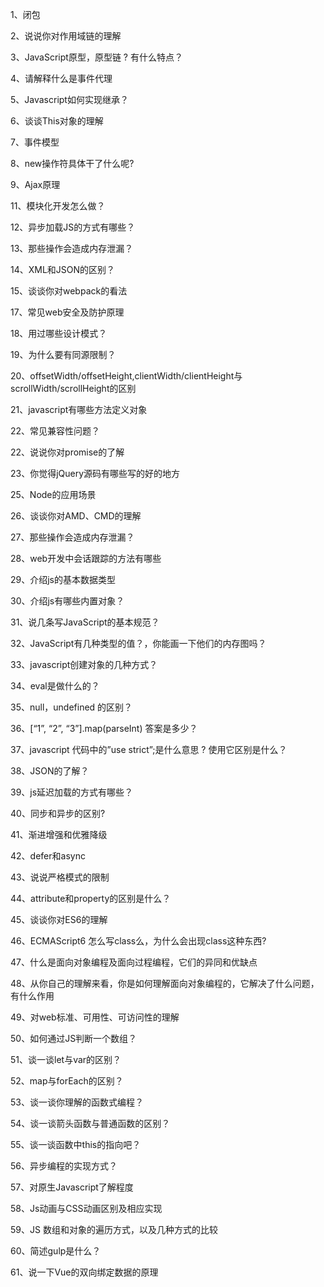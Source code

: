1、闭包

2、说说你对作用域链的理解

3、JavaScript原型，原型链 ? 有什么特点？

4、请解释什么是事件代理

5、Javascript如何实现继承？

6、谈谈This对象的理解

7、事件模型

8、new操作符具体干了什么呢?

9、Ajax原理

11、模块化开发怎么做？

12、异步加载JS的方式有哪些？

13、那些操作会造成内存泄漏？

14、XML和JSON的区别？

15、谈谈你对webpack的看法

17、常见web安全及防护原理

18、用过哪些设计模式？

19、为什么要有同源限制？

20、offsetWidth/offsetHeight,clientWidth/clientHeight与scrollWidth/scrollHeight的区别

21、javascript有哪些方法定义对象

22、常见兼容性问题？

22、说说你对promise的了解

23、你觉得jQuery源码有哪些写的好的地方

25、Node的应用场景

26、谈谈你对AMD、CMD的理解

27、那些操作会造成内存泄漏？

28、web开发中会话跟踪的方法有哪些

29、介绍js的基本数据类型

30、介绍js有哪些内置对象？

31、说几条写JavaScript的基本规范？

32、JavaScript有几种类型的值？，你能画一下他们的内存图吗？

33、javascript创建对象的几种方式？

34、eval是做什么的？

35、null，undefined 的区别？

36、[“1”, “2”, “3”].map(parseInt) 答案是多少？

37、javascript 代码中的”use strict”;是什么意思 ? 使用它区别是什么？

38、JSON的了解？

39、js延迟加载的方式有哪些？

40、同步和异步的区别?

41、渐进增强和优雅降级

42、defer和async

43、说说严格模式的限制

44、attribute和property的区别是什么？

45、谈谈你对ES6的理解

46、ECMAScript6 怎么写class么，为什么会出现class这种东西?

47、什么是面向对象编程及面向过程编程，它们的异同和优缺点

48、从你自己的理解来看，你是如何理解面向对象编程的，它解决了什么问题，有什么作用

49、对web标准、可用性、可访问性的理解

50、如何通过JS判断一个数组？

51、谈一谈let与var的区别？

52、map与forEach的区别？

53、谈一谈你理解的函数式编程？

54、谈一谈箭头函数与普通函数的区别？

55、谈一谈函数中this的指向吧？

56、异步编程的实现方式？

57、对原生Javascript了解程度

58、Js动画与CSS动画区别及相应实现

59、JS 数组和对象的遍历方式，以及几种方式的比较

60、简述gulp是什么？

61、说一下Vue的双向绑定数据的原理
